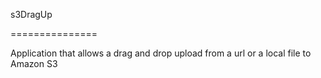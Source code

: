 s3DragUp

===============

Application that allows a drag and drop upload from a url or a local file to Amazon S3
